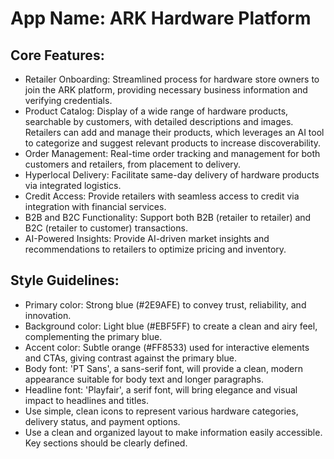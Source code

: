 # **App Name**: ARK Hardware Platform

## Core Features:

- Retailer Onboarding: Streamlined process for hardware store owners to join the ARK platform, providing necessary business information and verifying credentials.
- Product Catalog: Display of a wide range of hardware products, searchable by customers, with detailed descriptions and images. Retailers can add and manage their products, which leverages an AI tool to categorize and suggest relevant products to increase discoverability.
- Order Management: Real-time order tracking and management for both customers and retailers, from placement to delivery.
- Hyperlocal Delivery: Facilitate same-day delivery of hardware products via integrated logistics.
- Credit Access: Provide retailers with seamless access to credit via integration with financial services.
- B2B and B2C Functionality: Support both B2B (retailer to retailer) and B2C (retailer to customer) transactions.
- AI-Powered Insights: Provide AI-driven market insights and recommendations to retailers to optimize pricing and inventory.

## Style Guidelines:

- Primary color: Strong blue (#2E9AFE) to convey trust, reliability, and innovation.
- Background color: Light blue (#EBF5FF) to create a clean and airy feel, complementing the primary blue.
- Accent color: Subtle orange (#FF8533) used for interactive elements and CTAs, giving contrast against the primary blue.
- Body font: 'PT Sans', a sans-serif font, will provide a clean, modern appearance suitable for body text and longer paragraphs.
- Headline font: 'Playfair', a serif font, will bring elegance and visual impact to headlines and titles.
- Use simple, clean icons to represent various hardware categories, delivery status, and payment options.
- Use a clean and organized layout to make information easily accessible. Key sections should be clearly defined.
